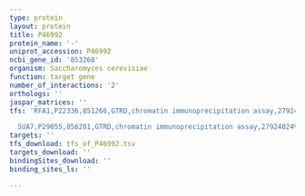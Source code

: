 ```yaml
---
type: protein
layout: protein
title: P46992
protein_name: '-'
uniprot_accession: P46992
ncbi_gene_id: '853268'
organism: Saccharomyces cerevisiae
function: target gene
number_of_interactions: '2'
orthologs: ''
jaspar_matrices: ''
tfs: 'RFA1,P22336,851266,GTRD,chromatin immunoprecipitation assay,27924024%5Buid%5D,No

  SUA7,P29055,856201,GTRD,chromatin immunoprecipitation assay,27924024%5Buid%5D,No'
targets: ''
tfs_download: tfs_of_P46992.tsv
targets_download: ''
bindingSites_download: ''
binding_sites_ls: ''

---
```

